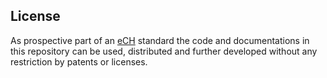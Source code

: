 ## License

As prospective part of an [eCH](https://www.ech.ch/) standard the code and documentations 
in this repository can be used, distributed and further developed without any restriction by patents or licenses.
